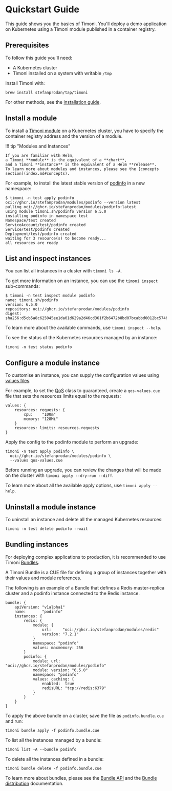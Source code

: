 # Quickstart Guide

This guide shows you the basics of Timoni.
You'll deploy a demo application on Kubernetes using a Timoni module
published in a container registry.

## Prerequisites

To follow this guide you'll need:

* A Kubernetes cluster
* Timoni installed on a system with writable `/tmp`

Install Timoni with:

```shell
brew install stefanprodan/tap/timoni
```

For other methods,
see the [installation guide](install.md).

## Install a module

To install a [Timoni module](index.md#timoni-modules) on a Kubernetes cluster,
you have to specify the container registry address and the version of a module.

!!! tip "Modules and Instances"

    If you are familiar with Helm,
    a Timoni **module** is the equivalent of a **chart**,
    and a Timoni **instance** is the equivalent of a Helm **release**.
    To learn more about modules and instances, please see the [concepts section](index.md#concepts).

For example, to install the latest stable version of [podinfo](https://github.com/stefanprodan/podinfo)
in a new namespace:

```console
$ timoni -n test apply podinfo oci://ghcr.io/stefanprodan/modules/podinfo --version latest
pulling oci://ghcr.io/stefanprodan/modules/podinfo:latest
using module timoni.sh/podinfo version 6.5.0
installing podinfo in namespace test
Namespace/test created
ServiceAccount/test/podinfo created
Service/test/podinfo created
Deployment/test/podinfo created
waiting for 3 resource(s) to become ready...
all resources are ready
```

## List and inspect instances

You can list all instances in a cluster with `timoni ls -A`.

To get more information on an instance, you can use the `timoni inspect` sub-commands:

```console
$ timoni -n test inspect module podinfo
name: timoni.sh/podinfo
version: 6.5.0
repository: oci://ghcr.io/stefanprodan/modules/podinfo
digest: sha256:d5cb5a8c625045ee1da01d629a2d46cd361f2b6472b8bd07bcabbd0012bc574b
```

To learn more about the available commands, use `timoni inspect --help`.

To see the status of the Kubernetes resources managed by an instance:

```shell
timoni -n test status podinfo 
```

## Configure a module instance

To customise an instance, you can supply the configuration values using [values files](values.md).

For example, to set the [QoS](https://kubernetes.io/docs/tasks/configure-pod-container/quality-service-pod/)
class to guaranteed, create a `qos-values.cue` file that sets the resources limits equal to the requests:

```cue
values: {
	resources: requests: {
		cpu:    "100m"
		memory: "128Mi"
	}
	resources: limits: resources.requests
}
```

Apply the config to the podinfo module to perform an upgrade:

```shell
timoni -n test apply podinfo \
  oci://ghcr.io/stefanprodan/modules/podinfo \
  --values qos-values.cue
```

Before running an upgrade, you can review the changes that will
be made on the cluster with `timoni apply --dry-run --diff`.

To learn more about all the available apply options, use `timoni apply --help`.

## Uninstall a module instance

To uninstall an instance and delete all the managed Kubernetes resources:

```shell
timoni -n test delete podinfo --wait
```

## Bundling instances

For deploying complex applications to production, it is recommended to use
Timoni [Bundles](bundle.md).

A Timoni Bundle is a CUE file for defining a group of instances together
with their values and module references.

The following is an example of a Bundle that defines a Redis master-replica cluster
and a podinfo instance connected to the Redis instance.

```cue
bundle: {
	apiVersion: "v1alpha1"
	name:       "podinfo"
	instances: {
		redis: {
			module: {
				url:     "oci://ghcr.io/stefanprodan/modules/redis"
				version: "7.2.1"
			}
			namespace: "podinfo"
			values: maxmemory: 256
		}
		podinfo: {
			module: url:     "oci://ghcr.io/stefanprodan/modules/podinfo"
			module: version: "6.5.0"
			namespace: "podinfo"
			values: caching: {
				enabled:  true
				redisURL: "tcp://redis:6379"
			}
		}
	}
}
```

To apply the above bundle on a cluster, save the file as `podinfo.bundle.cue` and run:

```shell
timoni bundle apply -f podinfo.bundle.cue
```

To list all the instances managed by a bundle:

```shell
timoni list -A --bundle podinfo
```

To delete all the instances defined in a bundle:

```shell
timoni bundle delete -f podinfo.bundle.cue
```

To learn more about bundles, please see the [Bundle API](bundle.md)
and the [Bundle distribution](bundle-distribution.md) documentation.
